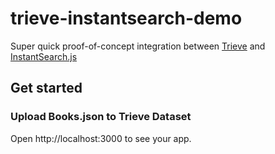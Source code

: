 # trieve-instantsearch-demo

Super quick proof-of-concept integration between [Trieve](https://github.com/devflowinc/trieve) and [InstantSearch.js](https://github.com/algolia/instantsearch)

## Get started

### Upload Books.json to Trieve Dataset

Open http://localhost:3000 to see your app.
